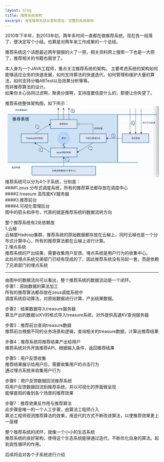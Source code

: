 ```yaml
---
layout: blog
title: 推荐系统架构
excerpt: 淘宝推荐系统从零到现在，完整的系统架构
---
```


2010年下半年，到2013年初，两年多时间一直都在做推荐系统，现在告一段落了，便决定写个小结。也算是对两年来工作成果的一个总结。  

推荐系统这个话题最近两年狠狠的火了一把，相关资料网上搜索一下也是一大把了，推荐相关的书籍也面世了。  

本人身为一个JAVA工程师，重点关注推荐系统的架构。
主要考虑系统的架构如何能够适应业务的快速发展，如何支持算法的快速迭代，如何管理和维护大量的算法，如何支持分桶ABTest以及效果分析等等。  
而非推荐算法的设计。  
如果你关心协同过滤啊，聚类分类啊，支持度置信度什么的，那便让你失望了。  

推荐系统整体架构图，如下所示：  
<img src="/assets/images/articles/2013-07-09-resys-architecture.png"/>  
推荐系统可以分为4个子系统，分别是：  
####1.zeus 分布式调度系统，所有的推荐算法都存放在调度中心  
####2.treasure 高性能KV服务器  
####3.推荐前台  
####4.可视化管理后台  
图中的箭头和序号，代表的就是推荐系统的数据流转方向  

整个推荐系统有2处依赖放  
1.云梯  
云梯是Hadoop集群，推荐系统的原始数据都存放在云梯上，同时云梯也是一个分布式计算中心，所有的推荐算法都在云梯上进行计算。  
2.埋点系统  
推荐系统的产出结果，需要收集用户反馈。埋点系统是用户行为的收集中心。  
此处的埋点系统兄弟部门已经有现成的了，因此推荐系统没有另起一套，而是依赖了兄弟部门的埋点系统  

***

由图中的数据流向可以看出，整个推荐系统的数据流动是一个闭环。  
步骤1：原始数据的算法加工  
所有的推荐算法都存放在zeus调度系统中  
调度系统启动算法，对原始数据进行计算，产出结果数据。  

步骤2：结果数据导入treasure服务器  
算法产出的数据以KV的格式导入treasure系统，对外提供高速KV查询服务器  

步骤3：推荐前台查询treasure数据  
推荐前台根据不同的业务场景和逻辑，查询相关的treasure数据，计算出推荐结果  

步骤4：推荐系统将推荐结果产出给用户  
推荐系统对外开放推荐API，根据输入条件，返回推荐结果  

步骤5：用户反馈收集  
推荐结果展示给用户后，需要收集用户的点击行为  
通过埋点系统来收集用户行为  

步骤6：用户反馈数据回流推荐系统  
将用户反馈数据回流到推荐系统，并以可视化的界面做呈现  
能够直观的看到各个场景的推荐效果  

步骤7：推荐效果反作用与推荐算法  
此步骤是唯一的一个人工步骤，由算法工程师介入  
算法工程师观测推荐算法的效果，用迭代的方式不断改进算法，以使推荐效果更上一层楼  

整个推荐系统的闭环，就像一个小小的生态系统  
推荐系统的良好架构，使得这个生态系统能够通过迭代，不断优化自身的算法。起到良性循环的作用。    

后续将会对各个子系统进行介绍  
